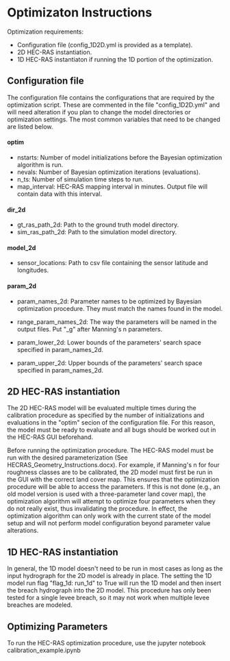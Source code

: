 # Optimizaton Instructions

Optimization requirements:
- Configuration file (config_1D2D.yml is provided as a template).
- 2D HEC-RAS instantiation.
- 1D HEC-RAS instantiaton if running the 1D portion of the optimization.

## Configuration file

The configuration file contains the configurations that are required by the optimization script. These are commented 
in the file "config_1D2D.yml" and will need alteration if you plan to change the model directories or optimization 
settings. The most common variables that need to be changed are listed below.

#### optim

- nstarts: Number of model initializations before the Bayesian optimization algorithm is run.
- nevals: Number of Bayesian optimization iterations (evaluations).
- n_ts: Number of simulation time steps to run.
- map_interval: HEC-RAS mapping interval in minutes. Output file will contain data with this interval.

#### dir_2d

- gt_ras_path_2d: Path to the ground truth model directory.
- sim_ras_path_2d: Path to the simulation model directory.

#### model_2d  

- sensor_locations: Path to csv file containing the sensor latitude and longitudes.

#### param_2d

- param_names_2d: Parameter names to be optimized by Bayesian optimization procedure. They must match the names
found in the model.
  
- range_param_names_2d: The way the parameters will be named in the output files. Put "_g" after Manning's n parameters.
- param_lower_2d: Lower bounds of the parameters' search space specified in param_names_2d.
- param_upper_2d: Upper bounds of the parameters' search space specified in param_names_2d.

## 2D HEC-RAS instantiation

The 2D HEC-RAS model will be evaluated multiple times during the calibration procedure as specified by the number of 
initializations and evaluations in the "optim" secion of the configuration file. 
For this reason, the model must be ready to evaluate and all bugs should be worked out in the HEC-RAS GUI beforehand. 

Before running the optimization procedure.
The HEC-RAS model must be run with the desired parameterization (See HECRAS_Geometry_Instructions.docx). 
For example, if Manning's n for four roughness classes are to be calibrated, 
the 2D model must first be run in the GUI with the correct land cover map. 
This ensures that the optimization procedure will be able to access the parameters. 
If this is not done (e.g., an old model version is used with a three-parameter land cover map), 
the optimization algorithm will attempt to optimize four parameters when they do not really exist, 
thus invalidating the procedure. In effect, the optimization algorithm can only work with the current 
state of the model setup and will not perform model configuration beyond parameter value alterations.

## 1D HEC-RAS instantiation

In general, the 1D model doesn't need to be run in most cases as long as the input hydrograph for the 2D model is already in place. The setting the 1D model run flag "flag_1d: run_1d" to True will run the 1D model and then insert the breach hydrograph into the 2D model. This procedure has only been tested for a single levee breach, so it may not work when multiple levee breaches are modeled.

## Optimizing Parameters

To run the HEC-RAS optimization procedure, use the jupyter notebook calibration_example.ipynb
